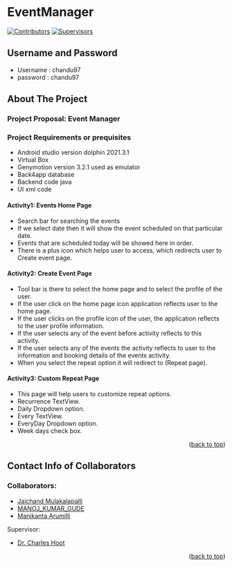 <a name="readme-top"></a>

# EventManager 

<!-- PROJECT SHIELDS -->
[![Contributors][contributors-shield]][contributors-url]
[![Supervisors][supervisors-shield]][supervisors-url]


<!-- USERNAME AND PASSWORD -->
## Username and Password
* Username : chandu97
* password : chandu97

<!-- ABOUT THE PROJECT -->
## About The Project

### Project Proposal: Event Manager

### Project Requirements or prequisites
* Android studio version dolphin 2021.3.1
* Virtual Box
* Genymotion version 3.2.1 used as emulator
* Back4app database
* Backend code java
* UI xml code

#### Activity1: Events Home Page
*	Search bar for searching the events 
*	If we select date then it will show the event scheduled on that particular date.
*	Events that are scheduled today will be showed here in order.
* There is a plus icon which helps user to access, which redirects user to Create event page.

#### Activity2: Create Event Page
* Tool bar is there to select the home page and to select the profile of the user.
* If the user click on the home page icon application reflects user to the home page.
* If the user clicks on the profile icon of the user, the application reflects to the user profile information.
* If the user selects any of the event before activity reflects to this activity.
*	If the user selects any of the events the activity reflects to user to the information and booking details of the events activity.
* When you select the repeat option it will redirect to (Repeat page).

#### Activity3: Custom Repeat Page
* This page will help users to customize repeat options.
*	Recurrence TextView.
*	Daily Dropdown option.
*	Every TextView.
*	EveryDay Dropdown option.
*	Week days check box.

<p align="right">(<a href="#readme-top">back to top</a>)</p>

<!-- CONTACT INFO -->
## Contact Info of Collaborators

### Collaborators:
* [Jaichand Mulakalapalli](https://github.com/jaichandm)
* [MANOJ_KUMAR_GUDE](https://github.com/manoj2205)
* [Manikanta Arumilli](https://github.com/manikantaarumilli)

Supervisor:
* [Dr. Charles Hoot](https://github.com/Charles-Hoot)

<p align="right">(<a href="#readme-top">back to top</a>)</p>

[contributors-shield]: https://img.shields.io/badge/Contributors-3-brightgreen
[contributors-url]: https://github.com/44444-01-Fall22Team03/EventManager/graphs/contributors
[supervisors-shield]: https://img.shields.io/badge/Supervisors-1-yellowgreen
[supervisors-url]: https://github.com/44444-01-Fall22Team03/EventManager/collaborators
